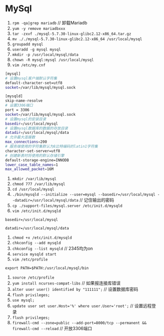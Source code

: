 # MySql

1. `rpm -qa|grep mariadb` // 卸载Mariadb
2. `yum -y remove mariadbxxx`
3. `tar -zxvf ./mysql-5.7.30-linux-glibc2.12-x86_64.tar.gz`
4. `mv ././mysql-5.7.30-linux-glibc2.12-x86_64 /usr/local/mysql`
5. `groupadd mysql`
6. `useradd -g mysql mysql`
7. `mkdir -p /usr/local/mysql/data`
8. `chown -R mysql:mysql /usr/local/mysql`
9. `vim /etc/my.cnf`

```Bash
[mysql]
# 设置mysql客户端默认字符集
default-character-set=utf8
socket=/var/lib/mysql/mysql.sock

[mysqld]
skip-name-resolve
# 设置3306端⼝
port = 3306
socket=/var/lib/mysql/mysql.sock
# 设置mysql的安装⽬录
basedir=/usr/local/mysql
# 设置mysql数据库的数据的存放⽬录
datadir=/usr/local/mysql/data
# 允许最⼤连接数 
max_connections=200
# 服务端使⽤的字符集默认为8⽐特编码的latin1字符集
character-set-server=utf8
# 创建新表时将使⽤的默认存储引擎
default-storage-engine=INNODB
lower_case_table_names=1
max_allowed_packet=16M
```

   1. `mkdir /var/lib/mysql`
   2. `chmod 777 /var/lib/mysql`
   3. `cd /usr/local/mysql`
   4. `./bin/mysqld --initialize --user=mysql --basedir=/usr/local/mysql --datadir=/usr/local/mysql/data` // 记住输出的密码
   5. `cp ./support-files/mysql.server /etc/init.d/mysqld`
   6. `vim /etc/init.d/mysqld`

   `basedir=/usr/local/mysql`

   `datadir=/usr/local/mysql/data`

   1. `chmod +x /etc/init.d/mysqld`
   2. `chkconfig --add mysqld`
   3. `chkconfig --list mysqld` // 2345均为on
   4. `service mysqld start`
   5. `vim /etc/profile`

   `export PATH=$PATH:/usr/local/mysql/bin`

   1. `source /etc/profile`
   2. `yum install ncurses-compat-libs` // 如果报连接库错误
   3. `alter user user() identified by "111111";` // 设置数据库密码
   4. `flush privileges;`
   5. `use mysql;`
   6. `update user set user.Host='%' where user.User='root';` // 设置远程登录
   7. `flush privileges;`
   8. `firewall-cmd --zone=public --add-port=8000/tcp --permanent && firewall-cmd --reload`  // 开放3306端口

